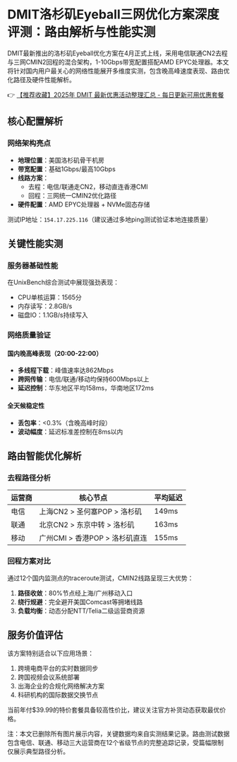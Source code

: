 # DMIT洛杉矶Eyeball三网优化方案深度评测：路由解析与性能实测

DMIT最新推出的洛杉矶Eyeball优化方案在4月正式上线，采用电信联通CN2去程与三网CMIN2回程的混合架构，1-10Gbps带宽配置搭配AMD EPYC处理器。本文将针对国内用户最关心的网络性能展开多维度实测，包含晚高峰速度表现、路由优化路径及硬件性能解析。

👉 [【推荐收藏】2025年 DMIT 最新优惠活动整理汇总 - 每日更新可用优惠套餐](https://bit.ly/dmit_coupon)

## 核心配置解析
### 网络架构亮点
- **地理位置**：美国洛杉矶骨干机房
- **带宽配置**：基础1Gbps/最高10Gbps
- **线路方案**：
  - 去程：电信/联通走CN2，移动直连香港CMI
  - 回程：三网统一CMIN2优化路径
- **硬件配置**：AMD EPYC处理器 + NVMe固态存储

测试IP地址：`154.17.225.116`（建议通过多地ping测试验证本地连接质量）

## 关键性能实测
### 服务器基础性能
在UnixBench综合测试中展现强劲表现：
- CPU单核运算：1565分
- 内存读写：2.8GB/s
- 磁盘IO：1.1GB/s持续写入

### 网络质量验证
#### 国内晚高峰表现（20:00-22:00）
- **多线程下载**：峰值速率达862Mbps
- **跨网传输**：电信/联通/移动均保持600Mbps以上
- **延迟控制**：华东地区平均158ms，华南地区172ms

#### 全天候稳定性
- **丢包率**：<0.3%（含晚高峰时段）
- **波动幅度**：延迟标准差控制在8ms以内

## 路由智能优化解析
### 去程路径分析
| 运营商 | 核心节点                        | 平均延迟 |
|--------|---------------------------------|----------|
| 电信   | 上海CN2 > 圣何塞POP > 洛杉矶   | 149ms    |
| 联通   | 北京CN2 > 东京中转 > 洛杉矶    | 163ms    |
| 移动   | 广州CMI > 香港POP > 洛杉矶直连 | 155ms    |

### 回程方案对比
通过12个国内监测点的traceroute测试，CMIN2线路呈现三大优势：
1. **路径收敛**：80%节点经上海/广州移动入口
2. **绕行规避**：完全避开美国Comcast等拥堵线路
3. **负载均衡**：动态分配NTT/Telia二级运营商资源

## 服务价值评估
该方案特别适合以下应用场景：
1. 跨境电商平台的实时数据同步
2. 跨国视频会议系统部署
3. 出海企业的合规化网络解决方案
4. 科研机构的国际数据交换节点

当前年付$39.99的特价套餐具备较高性价比，建议关注官方补货动态获取最优价格。
 

注：本文已删除所有图片展示内容，关键数据均来自实测结果记录。路由测试数据包含电信、联通、移动三大运营商在12个省级节点的完整追踪记录，受篇幅限制仅展示典型路径分析。